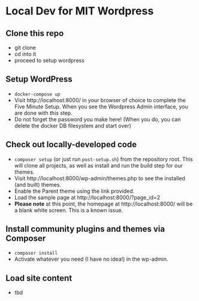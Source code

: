 # Local Dev for MIT Wordpress

## Clone this repo

- git clone
- cd into it
- proceed to setup wordpress

## Setup WordPress

- `docker-compose up`
- Visit http://localhost:8000/ in your browser of choice to complete the Five Minute Setup. When you see the Wordpress Admin interface, you are done with this step.
- Do not forget the password you make here! (When you do, you can delete the docker DB filesystem and start over)

## Check out locally-developed code

- `composer setup` (or just run `post-setup.sh`) from the repository root. This will clone all projects, as well as install and run the build step for our themes.
- Visit http://localhost:8000/wp-admin/themes.php to see the installed (and built) themes.
- Enable the Parent theme using the link provided.
- Load the sample page at http://localhost:8000/?page_id=2
- **Please note** at this point, the homepage at http://localhost:8000/ will be a blank white screen. This is a known issue.

## Install community plugins and themes via Composer

- `composer install`
- Activate whatever you need (I have no idea!) in the wp-admin.

## Load site content

- tbd
